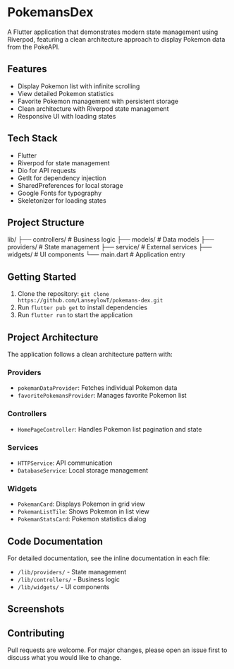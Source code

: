 # PokemansDex

A Flutter application that demonstrates modern state management using Riverpod, featuring a clean architecture approach to display Pokemon data from the PokeAPI.

## Features

- Display Pokemon list with infinite scrolling
- View detailed Pokemon statistics
- Favorite Pokemon management with persistent storage
- Clean architecture with Riverpod state management
- Responsive UI with loading states

## Tech Stack

- Flutter
- Riverpod for state management
- Dio for API requests
- GetIt for dependency injection
- SharedPreferences for local storage
- Google Fonts for typography
- Skeletonizer for loading states

## Project Structure

lib/
├── controllers/ # Business logic
├── models/ # Data models
├── providers/ # State management
├── service/ # External services
├── widgets/ # UI components
└── main.dart # Application entry

## Getting Started

1. Clone the repository: `git clone https://github.com/LanseylowT/pokemans-dex.git`
2. Run `flutter pub get` to install dependencies
3. Run `flutter run` to start the application

## Project Architecture

The application follows a clean architecture pattern with:

### Providers

- `pokemanDataProvider`: Fetches individual Pokemon data
- `favoritePokemansProvider`: Manages favorite Pokemon list

### Controllers

- `HomePageController`: Handles Pokemon list pagination and state

### Services

- `HTTPService`: API communication
- `DatabaseService`: Local storage management

### Widgets

- `PokemanCard`: Displays Pokemon in grid view
- `PokemanListTile`: Shows Pokemon in list view
- `PokemanStatsCard`: Pokemon statistics dialog

## Code Documentation

For detailed documentation, see the inline documentation in each file:

- `/lib/providers/` - State management
- `/lib/controllers/` - Business logic
- `/lib/widgets/` - UI components

## Screenshots

## Contributing

Pull requests are welcome. For major changes, please open an issue first to discuss what you would like to change.
